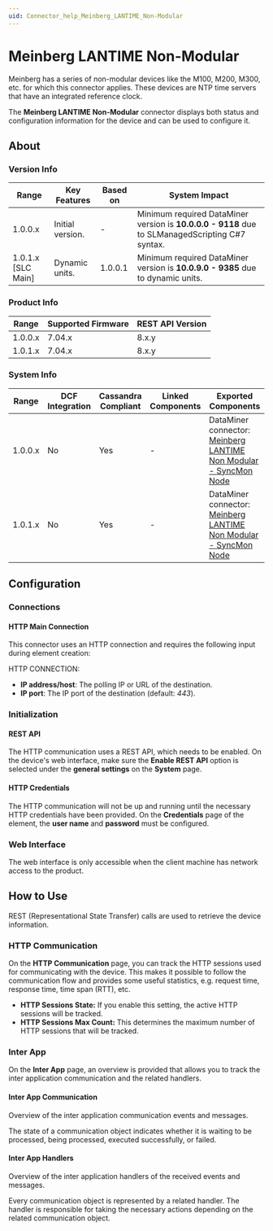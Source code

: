 ```yaml
---
uid: Connector_help_Meinberg_LANTIME_Non-Modular
---
```


# Meinberg LANTIME Non-Modular

Meinberg has a series of non-modular devices like the M100, M200, M300, etc. for which this connector applies. These devices are NTP time servers that have an integrated reference clock.

The **Meinberg LANTIME Non-Modular** connector displays both status and configuration information for the device and can be used to configure it.

## About

### Version Info

| **Range**            | **Key Features** | **Based on** | **System Impact**                                                                               |
|----------------------|------------------|--------------|-------------------------------------------------------------------------------------------------|
| 1.0.0.x              | Initial version. | \-           | Minimum required DataMiner version is **10.0.0.0 - 9118** due to SLManagedScripting C#7 syntax. |
| 1.0.1.x \[SLC Main\] | Dynamic units.   | 1.0.0.1      | Minimum required DataMiner version is **10.0.9.0 - 9385** due to dynamic units.                 |

### Product Info

| Range     | Supported Firmware     | **REST API Version** |
|-----------|------------------------|----------------------|
| 1.0.0.x   | 7.04.x                 | 8.x.y                |
| 1.0.1.x   | 7.04.x                 | 8.x.y                |

### System Info

| **Range** | **DCF Integration** | **Cassandra Compliant** | **Linked Components** | **Exported Components**                                                                                                                       |
|-----------|---------------------|-------------------------|-----------------------|-----------------------------------------------------------------------------------------------------------------------------------------------|
| 1.0.0.x   | No                  | Yes                     | \-                    | DataMiner connector: [Meinberg LANTIME Non Modular - SyncMon Node](xref:Connector_help_Meinberg_LANTIME_Non-Modular_-_SyncMon_Node) |
| 1.0.1.x   | No                  | Yes                     | \-                    | DataMiner connector: [Meinberg LANTIME Non Modular - SyncMon Node](xref:Connector_help_Meinberg_LANTIME_Non-Modular_-_SyncMon_Node) |

## Configuration

### Connections

#### HTTP Main Connection

This connector uses an HTTP connection and requires the following input during element creation:

HTTP CONNECTION:

- **IP address/host**: The polling IP or URL of the destination.
- **IP port**: The IP port of the destination (default: *443*).

### Initialization

#### REST API

The HTTP communication uses a REST API, which needs to be enabled.
On the device's web interface, make sure the **Enable REST API** option is selected under the **general settings** on the **System** page.

#### HTTP Credentials

The HTTP communication will not be up and running until the necessary HTTP credentials have been provided.
On the **Credentials** page of the element, the **user name** and **password** must be configured.

### Web Interface

The web interface is only accessible when the client machine has network access to the product.

## How to Use

REST (Representational State Transfer) calls are used to retrieve the device information.

### HTTP Communication

On the **HTTP Communication** page, you can track the HTTP sessions used for communicating with the device.
This makes it possible to follow the communication flow and provides some useful statistics, e.g. request time, response time, time span (RTT), etc.

- **HTTP Sessions State:** If you enable this setting, the active HTTP sessions will be tracked.
- **HTTP Sessions Max Count:** This determines the maximum number of HTTP sessions that will be tracked.

### Inter App

On the **Inter App** page, an overview is provided that allows you to track the inter application communication and the related handlers.

#### Inter App Communication

Overview of the inter application communication events and messages.

The state of a communication object indicates whether it is waiting to be processed, being processed, executed successfully, or failed.

#### Inter App Handlers

Overview of the inter application handlers of the received events and messages.

Every communication object is represented by a related handler. The handler is responsible for taking the necessary actions depending on the related communication object.
